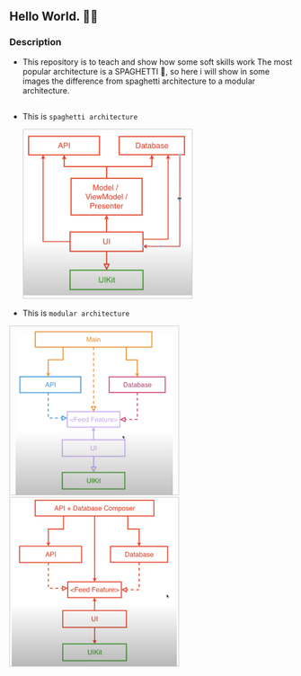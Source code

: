 ## Hello World.  👋😊

### Description
- This repository is to teach and show how some soft skills work 
 The most popular architecture is a SPAGHETTI 🍝, so here i will show in some images 
the difference from spaghetti architecture to a modular architecture.

##
<p>
 
- This is `spaghetti architecture`
 
  <a>
    <img src = "https://github.com/luanesant/EssentialDeveloper/blob/develop/EssentialDeveloper/Lectures/Third/Spaghetti%20Architecture.png"
          style="object-fit:scale-down;
            width:300px;
            height:300px;
            border: solid 1px #CCC"/>
  </a>
 
 - This is `modular architecture`
 
  <a>
    <img src = "https://github.com/luanesant/EssentialDeveloper/blob/develop/EssentialDeveloper/Lectures/Third/Modular%20Desing.png"
          style="object-fit:scale-down;
            width:300px;
            height:300px;
            border: solid 1px #CCC"/>
   <img src = "https://github.com/luanesant/EssentialDeveloper/blob/develop/EssentialDeveloper/Lectures/Third/Modular%20Application%20Architecture.png"
          style="object-fit:scale-down;
            width:300px;
            height:300px;
            border: solid 1px #CCC"/>
  </a>
</p>
